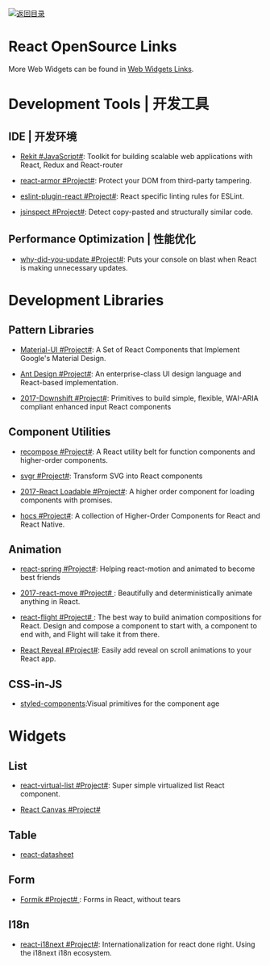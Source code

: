 [![返回目录](https://user-images.githubusercontent.com/5803001/38079637-ff0abcf0-3371-11e8-9b76-ad651620afc7.jpg)](https://github.com/wxyyxc1992/Awesome-Lists)

# React OpenSource Links

More Web Widgets can be found in [Web Widgets Links](https://github.com/wxyyxc1992/Awesome-Lists/blob/master/Web/Widgets/Web-Widgets-Links.md).

# Development Tools | 开发工具

## IDE | 开发环境

- [Rekit #JavaScript#](https://github.com/supnate/rekit): Toolkit for building scalable web applications with React, Redux and React-router

- [react-armor #Project#](https://github.com/elierotenberg/react-armor): Protect your DOM from third-party tampering.

- [eslint-plugin-react #Project#](https://parg.co/b11): React specific linting rules for ESLint.

- [jsinspect #Project#](https://github.com/danielstjules/jsinspect): Detect copy-pasted and structurally similar code.

## Performance Optimization | 性能优化

- [why-did-you-update #Project#](https://github.com/garbles/why-did-you-update): Puts your console on blast when React is making unnecessary updates.

# Development Libraries

## Pattern Libraries

- [Material-UI #Project#](http://www.material-ui.com/#/): A Set of React Components that Implement Google's Material Design.

* [Ant Design #Project#](https://www.hugedomains.com/domain_profile.cfm?d=ant-design&e=com): An enterprise-class UI design language and React-based implementation.

- [2017-Downshift #Project#](https://medium.com/@kentcdodds/introducing-downshift-for-react-b1de3fca0817): Primitives to build simple, flexible, WAI-ARIA compliant enhanced input React components

## Component Utilities

- [recompose #Project#](https://github.com/acdlite/recompose/blob/master/docs/API.md#withstate): A React utility belt for function components and higher-order components.

- [svgr #Project#](https://github.com/smooth-code/svgr): Transform SVG into React components

* [2017-React Loadable #Project#](https://github.com/thejameskyle/react-loadable): A higher order component for loading components with promises.

* [hocs #Project#](https://github.com/deepsweet/hocs): A collection of Higher-Order Components for React and React Native.

## Animation

- [react-spring #Project#](https://github.com/drcmda/react-spring): Helping react-motion and animated to become best friends

- [2017-react-move #Project# ](https://github.com/tannerlinsley/react-move): Beautifully and deterministically animate anything in React.

- [react-flight #Project# ](https://github.com/jondot/react-flight): The best way to build animation compositions for React. Design and compose a component to start with, a component to end with, and Flight will take it from there.

* [React Reveal #Project#](https://github.com/rnosov/react-reveal): Easily add reveal on scroll animations to your React app.

## CSS-in-JS

- [styled-components](https://github.com/styled-components/styled-components):Visual primitives for the component age

# Widgets

## List

- [react-virtual-list #Project#](https://github.com/developerdizzle/react-virtual-list): Super simple virtualized list React component.

- [React Canvas #Project#](https://github.com/Flipboard/react-canvas)

## Table

- [react-datasheet](https://nadbm.github.io/react-datasheet/)

## Form

- [Formik #Project# ](https://github.com/jaredpalmer/formik): Forms in React, without tears

## I18n

- [react-i18next #Project#](https://github.com/i18next/react-i18next): Internationalization for react done right. Using the i18next i18n ecosystem.
